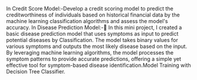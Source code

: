 In Credit Score Model:-Develop a credit scoring model to predict the creditworthiness of individuals based on historical financial data by the machine learning classification algorithms and assess the model's accuracy.
In Disease Prediction Model:-🌟 In this mini project, I created a basic disease prediction model that uses symptoms as input to predict potential diseases by Classification. The model takes binary values for various symptoms and outputs the most likely disease based on the input. By leveraging machine learning algorithms, the model processes the symptom patterns to provide accurate predictions, offering a simple yet effective tool for symptom-based disease identification.Model Training with Decision Tree Classifier.

